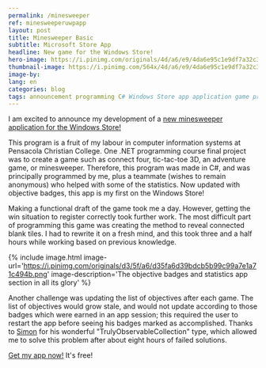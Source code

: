 ```yaml
---
permalink: /minesweeper
ref: minesweeperuwpapp
layout: post
title: Minesweeper Basic
subtitle: Microsoft Store App
headline: New game for the Windows Store!
hero-image: https://i.pinimg.com/originals/4d/a6/e9/4da6e95c1e9df7a32c30be1072e6d803.png
thumbnail-image: https://i.pinimg.com/564x/4d/a6/e9/4da6e95c1e9df7a32c30be1072e6d803.jpg
image-by:
lang: en
categories: blog
tags: announcement programming C# Windows Store app application game program minesweeper project UWP Windows10
---
```

I am excited to announce my development of a <a href="https://www.microsoft.com/en-us/store/p/minesweeper-basic/9plmlc1pkc6g">new minesweeper application for the Windows Store!</a>

This program is a fruit of my labour in computer information systems at Pensacola Christian College. One .NET programming course final project was to create a game such as connect four, tic-tac-toe 3D, an adventure game, or minesweeper. Therefore, this program was made in C#, and was principally programmed by me, plus a teammate (wishes to remain anonymous) who helped with some of the statistics. Now updated with objective badges, this app is my first on the Windows Store!

Making a functional draft of the game took me a day. However, getting the win situation to register correctly took further work. The most difficult part of programming this game was creating the method to reveal connected blank tiles. I had to rewrite it on a fresh mind, and this took three and a half hours while working based on previous knowledge.

{% include image.html image-url='https://i.pinimg.com/originals/d3/5f/a6/d35fa6d39bdcb5b99c99a7e1a71c494b.png' image-description='The objective badges and statistics app section in all its glory' %}

Another challenge was updating the list of objectives after each game. The list of objectives would grow stale, and would not update according to those badges which were earned in an app session; this required the user to restart the app before seeing his badges marked as accomplished. Thanks to <a href="https://stackoverflow.com/users/600698/simon">Simon</a> for his wonderful "TrulyObservableCollection" type, which allowed me to solve this problem after about eight hours of failed solutions.

<a href="https://www.microsoft.com/en-us/store/p/minesweeper-basic/9plmlc1pkc6g">Get my app now!</a> It's free!
